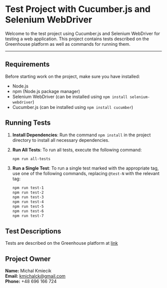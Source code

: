 # Test Project with Cucumber.js and Selenium WebDriver

Welcome to the test project using Cucumber.js and Selenium WebDriver for testing a web application. This project contains tests described on the Greenhouse platform as well as commands for running them.

---

## Requirements

Before starting work on the project, make sure you have installed:

- Node.js
- npm (Node.js package manager)
- Selenium WebDriver (can be installed using `npm install selenium-webdriver`)
- Cucumber.js (can be installed using `npm install cucumber`)

## Running Tests

1. **Install Dependencies**: Run the command `npm install` in the project directory to install all necessary dependencies.

2. **Run All Tests**: To run all tests, execute the following command:
   ```bash
   npm run all-tests
   ```

3. **Run a Single Test**: To run a single test marked with the appropriate tag, use one of the following commands, replacing `@test-N` with the relevant tag:
   ```bash
   npm run test-1
   npm run test-2
   npm run test-3
   npm run test-4
   npm run test-5
   npm run test-6
   npm run test-7
   ```

## Test Descriptions

Tests are described on the Greenhouse platform at [link](https://app3.greenhouse.io/tests/18ade6d14c19f9756b5f12196e4cc5cc?utm_medium=email&utm_source=TakeHomeTest)

## Project Owner

**Name:** Michal Kmiecik  
**Email:** kmichalck@gmail.com  
**Phone:** +48 696 166 724
